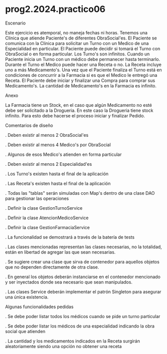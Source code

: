 # prog2.2024.practico06

Escenario

Este ejercicio es atemporal, no maneja fechas ni horas. Tenemos una Clinica que atiende Paciente's de diferentes ObraSocial'es. El Paciente se comunica con la Clinica para solicitar un Turno con un Medico de una Especialidad en particular. El Paciente puede decidir si tomará el Turno con ObraSocial o en forma particular. Los Turno's son infinitos.
Cuando un Paciente inicia un Turno con un médico debe permanecer hasta terminarlo. Durante el Turno el Medico puede hacer una Receta o no. La Receta incluye uno a más Medicamento's.
Una vez que el Paciente finaliza el Turno está en condiciones de concurrir a la Farmacia si es que el Medico le entregó una Receta.
El Paciente debe iniciar y finalizar una Compra para comprar sus Medicamento's. La cantidad de Medicamento's en la Farmacia es infinito.


Anexo

La Farmacia tiene un Stock, en el caso que algún Medicamento no esté debe ser solicitado a la Drogueria. En este caso la Drogueria tiene stock infinito. Para esto debe hacerse el proceso iniciar y finalizar Pedido.


Comentarios de diseño

. Deben existir al menos 2 ObraSocial'es

. Deben existir al menos 4 Medico's por ObraSocial

. Algunos de esos Medico's atienden en forma particular

. Deben existir al menos 2 Especialidad'es

. Los Turno's existen hasta el final de la aplicación

. Las Receta's existen hasta el final de la aplicación

. Todas las "tablas" serán simuladas con Map's dentro de una clase DAO para gestionar las operaciones

. Definir la clase GestionTurnoService

. Definir la clase AtencionMedicoService

. Definir la clase GestionFarmaciaService

. La funcionalidad se demostrará a través de la batería de tests

. Las clases mencionadas representan las clases necesarias, no la totalidad, están en libertad de agregar las que sean necesarias.

. Se sugiere crear una clase que sirva de contenedor para aquellos objetos que no dependen directamente de otra clase.

. En general los objetos deberán instanciarse en el contenedor mencionado y ser inyectados donde sea necesario que sean manipulados.

. Las clases Service deberán implementar el patrón Singleton para asegurar una única existencia.


Algunas funcionalidades pedidas

. Se debe poder listar todos los médicos cuando se pide un turno particular

. Se debe poder listar los médicos de una especialidad indicando la obra social que atienden

. La cantidad y los medicamentos indicados en la Receta surgirán aleatoriamente siendo una opción no obtener una receta

